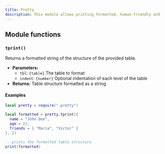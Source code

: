 ```yaml
---
title: Pretty
description: This module allows printing formatted, human-friendly and readable syntax.
---
```


## Module functions

### `tprint()`

Returns a formatted string of the structure of the provided table.

- **Parameters:**
  - `tbl`: `{table}` The table to format
  - `indent`: `{number}` Optional indentation of each level of the table
- **Returns:** Table structure formatted as a string

#### Examples

```lua
local pretty = require(".pretty")

local formatted = pretty.tprint({
  name = "John Doe",
  age = 22,
  friends = { "Maria", "Victor" }
}, 2)

-- prints the formatted table structure
print(formatted)
```
